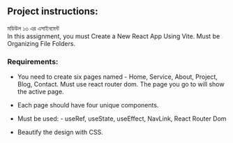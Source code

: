 ## Project instructions:   
মডিউল ১৩ এর এসাইনমেন্ট   
In this assignment, you must Create a New React App Using Vite. Must be Organizing File Folders.    

### Requirements:   
- You need to create six pages named - Home, Service, About, Project, Blog, Contact. Must use react router dom. The page you go to will show the active page.

- Each page should have four unique components.
- Must be used: - useRef, useState,  useEffect, NavLink, React Router Dom
- Beautify the design with CSS. 





